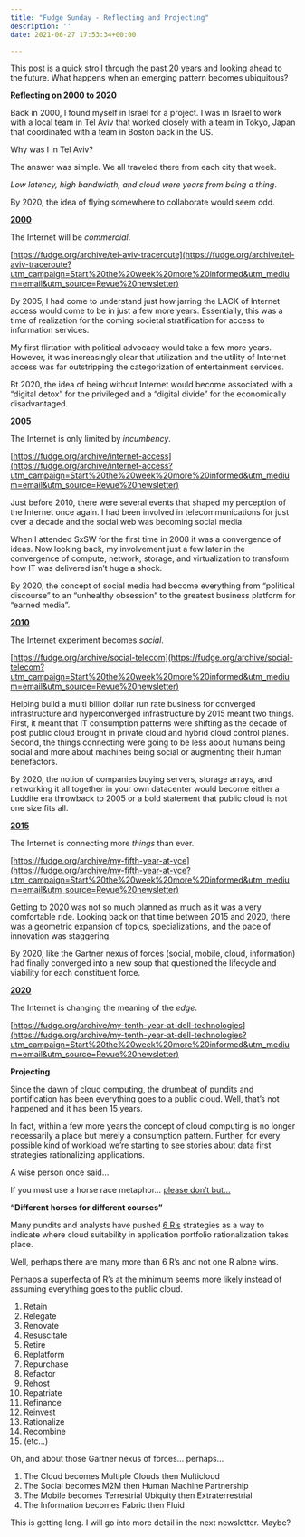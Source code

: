 ```yaml
---
title: "Fudge Sunday - Reflecting and Projecting"
description: ''
date: 2021-06-27 17:53:34+00:00

---
```


This post is a quick stroll through the past 20 years and looking ahead to the future. What happens when an emerging pattern becomes ubiquitous?

 **Reflecting on 2000 to 2020**

Back in 2000, I found myself in Israel for a project. I was in Israel to work with a local team in Tel Aviv that worked closely with a team in Tokyo, Japan that coordinated with a team in Boston back in the US.

Why was I in Tel Aviv?

The answer was simple. We all traveled there from each city that week.

*Low latency, high bandwidth, and cloud were years from being a thing*.

By 2020, the idea of flying somewhere to collaborate would seem odd.

**[2000](https://fudge.org/archive/tel-aviv-traceroute?utm_campaign=Start%20the%20week%20more%20informed&utm_medium=email&utm_source=Revue%20newsletter)**

The Internet will be *commercial*.

[https://fudge.org/archive/tel-aviv-traceroute](https://fudge.org/archive/tel-aviv-traceroute?utm_campaign=Start%20the%20week%20more%20informed&utm_medium=email&utm_source=Revue%20newsletter)

By 2005, I had come to understand just how jarring the LACK of Internet access would come to be in just a few more years. Essentially, this was a time of realization for the coming societal stratification for access to information services.

My first flirtation with political advocacy would take a few more years. However, it was increasingly clear that utilization and the utility of Internet access was far outstripping the categorization of entertainment services.

Bt 2020, the idea of being without Internet would become associated with a “digital detox” for the privileged and a “digital divide” for the economically disadvantaged.

**[2005](https://fudge.org/archive/internet-access?utm_campaign=Start%20the%20week%20more%20informed&utm_medium=email&utm_source=Revue%20newsletter)**

The Internet is only limited by *incumbency*.

[https://fudge.org/archive/internet-access](https://fudge.org/archive/internet-access?utm_campaign=Start%20the%20week%20more%20informed&utm_medium=email&utm_source=Revue%20newsletter)

Just before 2010, there were several events that shaped my perception of the Internet once again. I had been involved in telecommunications for just over a decade and the social web was becoming social media.

When I attended SxSW for the first time in 2008 it was a convergence of ideas. Now looking back, my involvement just a few later in the convergence of compute, network, storage, and virtualization to transform how IT was delivered isn’t huge a shock.

By 2020, the concept of social media had become everything from “political discourse” to an “unhealthy obsession” to the greatest business platform for “earned media”.

**[2010](https://fudge.org/archive/social-telecom?utm_campaign=Start%20the%20week%20more%20informed&utm_medium=email&utm_source=Revue%20newsletter)**

The Internet experiment becomes *social*.

[https://fudge.org/archive/social-telecom](https://fudge.org/archive/social-telecom?utm_campaign=Start%20the%20week%20more%20informed&utm_medium=email&utm_source=Revue%20newsletter)

Helping build a multi billion dollar run rate business for converged infrastructure and hyperconverged infrastructure by 2015 meant two things. First, it meant that IT consumption patterns were shifting as the decade of post public cloud brought in private cloud and hybrid cloud control planes. Second, the things connecting were going to be less about humans being social and more about machines being social or augmenting their human benefactors.

By 2020, the notion of companies buying servers, storage arrays, and networking it all together in your own datacenter would become either a Luddite era throwback to 2005 or a bold statement that public cloud is not one size fits all.

**[2015](https://fudge.org/archive/my-fifth-year-at-vce?utm_campaign=Start%20the%20week%20more%20informed&utm_medium=email&utm_source=Revue%20newsletter)**

The Internet is connecting more *things* than ever.

[https://fudge.org/archive/my-fifth-year-at-vce](https://fudge.org/archive/my-fifth-year-at-vce?utm_campaign=Start%20the%20week%20more%20informed&utm_medium=email&utm_source=Revue%20newsletter)

Getting to 2020 was not so much planned as much as it was a very comfortable ride. Looking back on that time between 2015 and 2020, there was a geometric expansion of topics, specializations, and the pace of innovation was staggering.

By 2020, like the Gartner nexus of forces (social, mobile, cloud, information) had finally converged into a new soup that questioned the lifecycle and viability for each constituent force.

**[2020](https://fudge.org/archive/my-tenth-year-at-dell-technologies?utm_campaign=Start%20the%20week%20more%20informed&utm_medium=email&utm_source=Revue%20newsletter)**

The Internet is changing the meaning of the *edge*.

[https://fudge.org/archive/my-tenth-year-at-dell-technologies](https://fudge.org/archive/my-tenth-year-at-dell-technologies?utm_campaign=Start%20the%20week%20more%20informed&utm_medium=email&utm_source=Revue%20newsletter)

 **Projecting**

Since the dawn of cloud computing, the drumbeat of pundits and pontification has been everything goes to a public cloud. Well, that’s not happened and it has been 15 years.

In fact, within a few more years the concept of cloud computing is no longer necessarily a place but merely a consumption pattern. Further, for every possible kind of workload we’re starting to see stories about data first strategies rationalizing applications.

A wise person once said…

If you must use a horse race metaphor… [please don’t but…](https://fudge.org/archive/tech-journalism?utm_campaign=Start%20the%20week%20more%20informed&utm_medium=email&utm_source=Revue%20newsletter)

**“Different horses for different courses”**

Many pundits and analysts have pushed [6 R’s](https://docs.aws.amazon.com/whitepapers/latest/aws-migration-whitepaper/the-6-rs-6-application-migration-strategies.html?utm_campaign=Start%20the%20week%20more%20informed&utm_medium=email&utm_source=Revue%20newsletter) strategies as a way to indicate where cloud suitability in application portfolio rationalization takes place.

Well, perhaps there are many more than 6 R’s and not one R alone wins.

Perhaps a superfecta of R’s at the minimum seems more likely instead of assuming everything goes to the public cloud.

1. Retain
2. Relegate
3. Renovate
4. Resuscitate
5. Retire
6. Replatform
7. Repurchase
8. Refactor
9. Rehost
10. Repatriate
11. Refinance
12. Reinvest
13. Rationalize
14. Recombine
15. (etc…)

Oh, and about those Gartner nexus of forces… perhaps…

1. The Cloud becomes Multiple Clouds then Multicloud
2. The Social becomes M2M then Human Machine Partnership
3. The Mobile becomes Terrestrial Ubiquity then Extraterrestrial
4. The Information becomes Fabric then Fluid

This is getting long. I will go into more detail in the next newsletter. Maybe?
